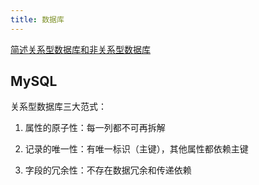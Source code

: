```yaml
---
title: 数据库
---
```


[简述关系型数据库和非关系型数据库](https://www.jianshu.com/p/fd7b422d5f93)

## MySQL

关系型数据库三大范式：

1. 属性的原子性：每一列都不可再拆解

2. 记录的唯一性：有唯一标识（主键），其他属性都依赖主键

3. 字段的冗余性：不存在数据冗余和传递依赖
